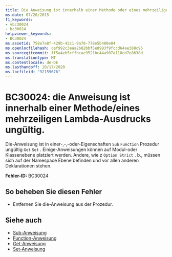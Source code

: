 ```yaml
---
title: Die Anweisung ist innerhalb einer Methode oder eines mehrzeiligen Lambda-Ausdrucks nicht gültig.
ms.date: 07/20/2015
f1_keywords:
- vbc30024
- bc30024
helpviewer_keywords:
- BC30024
ms.assetid: 758e7a8f-429b-42c1-9a78-778e5b480e04
ms.openlocfilehash: cef992c3eaa2b82bbf5e8993f9fccd64ae388c95
ms.sourcegitcommit: ff5a4eb5cffbcac9521bc44a907a118cd7e8638d
ms.translationtype: MT
ms.contentlocale: de-DE
ms.lasthandoff: 10/17/2020
ms.locfileid: "92159676"
---
```

# <a name="bc30024-statement-is-not-valid-inside-a-methodmultiline-lambda"></a>BC30024: die Anweisung ist innerhalb einer Methode/eines mehrzeiligen Lambda-Ausdrucks ungültig.

Die-Anweisung ist in einer-,-,-oder-Eigenschaften `Sub` `Function` Prozedur ungültig `Get` `Set` . Einige-Anweisungen können auf Modul-oder Klassenebene platziert werden. Andere, wie z `Option Strict` . b., müssen sich auf der Namespace Ebene befinden und vor allen anderen Deklarationen stehen.

 **Fehler-ID:** BC30024

## <a name="to-correct-this-error"></a>So beheben Sie diesen Fehler

- Entfernen Sie die-Anweisung aus der Prozedur.

## <a name="see-also"></a>Siehe auch

- [Sub-Anweisung](../statements/sub-statement.md)
- [Function-Anweisung](../statements/function-statement.md)
- [Get-Anweisung](../statements/get-statement.md)
- [Set-Anweisung](../statements/set-statement.md)
